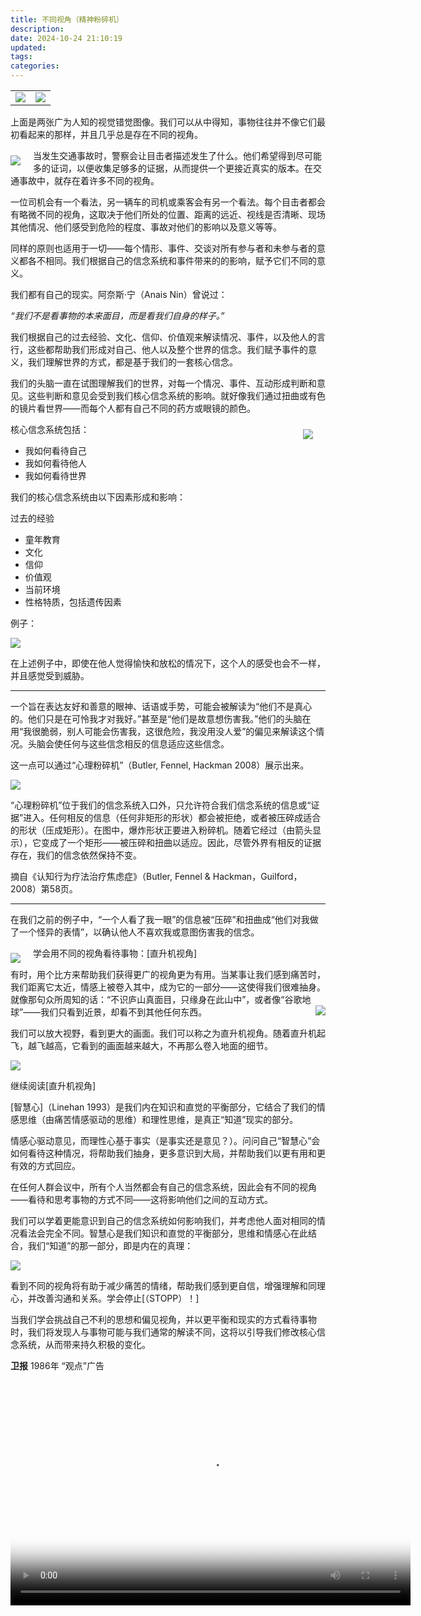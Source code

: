 ```yaml
---
title: 不同视角（精神粉碎机）
description:
date: 2024-10-24 21:10:19
updated:
tags:
categories:
---
```

<table><tr>
<td><img src=/images/getselfhelp/lines.jpg border=0></td>
<td><img src=/images/getselfhelp/perspective.jpg border=0></td>
</tr></table>

上面是两张广为人知的视觉错觉图像。我们可以从中得知，事物往往并不像它们最初看起来的那样，并且几乎总是存在不同的视角。

<img src="/images/getselfhelp/car.jpg" style="float: left; margin-right: 20px;margin-top:10px;" />当发生交通事故时，警察会让目击者描述发生了什么。他们希望得到尽可能多的证词，以便收集足够多的证据，从而提供一个更接近真实的版本。在交通事故中，就存在着许多不同的视角。

一位司机会有一个看法，另一辆车的司机或乘客会有另一个看法。每个目击者都会有略微不同的视角，这取决于他们所处的位置、距离的远近、视线是否清晰、现场其他情况、他们感受到危险的程度、事故对他们的影响以及意义等等。

同样的原则也适用于一切——每个情形、事件、交谈对所有参与者和未参与者的意义都各不相同。我们根据自己的信念系统和事件带来的的影响，赋予它们不同的意义。

我们都有自己的现实。阿奈斯·宁（Anais Nin）曾说过：

*“我们不是看事物的本来面目，而是看我们自身的样子。”*

我们根据自己的过去经验、文化、信仰、价值观来解读情况、事件，以及他人的言行，这些都帮助我们形成对自己、他人以及整个世界的信念。我们赋予事件的意义，我们理解世界的方式，都是基于我们的一套核心信念。

我们的头脑一直在试图理解我们的世界，对每一个情况、事件、互动形成判断和意见。这些判断和意见会受到我们核心信念系统的影响。就好像我们通过扭曲或有色的镜片看世界——而每个人都有自己不同的药方或眼镜的颜色。

<img src="/images/getselfhelp/beliefs.jpg" style="float: right; margin-right: 20px;margin-top:10px;" />核心信念系统包括：

 * 我如何看待自己
 * 我如何看待他人
 * 我如何看待世界

我们的核心信念系统由以下因素形成和影响：

过去的经验
 * 童年教育
 * 文化
 * 信仰
 * 价值观
 * 当前环境
 * 性格特质，包括遗传因素

例子：

<img src="/images/getselfhelp/distortedperception.jpg" />

在上述例子中，即使在他人觉得愉快和放松的情况下，这个人的感受也会不一样，并且感觉受到威胁。

---

一个旨在表达友好和善意的眼神、话语或手势，可能会被解读为“他们不是真心的。他们只是在可怜我才对我好。”甚至是“他们是故意想伤害我。”他们的头脑在用“我很脆弱，别人可能会伤害我，这很危险，我没用没人爱”的偏见来解读这个情况。头脑会使任何与这些信念相反的信息适应这些信念。

这一点可以通过“心理粉碎机”（Butler, Fennel, Hackman 2008）展示出来。

<img src="/images/getselfhelp/crusher.jpg" />

“心理粉碎机”位于我们的信念系统入口外，只允许符合我们信念系统的信息或“证据”进入。任何相反的信息（任何非矩形的形状）都会被拒绝，或者被压碎成适合的形状（压成矩形）。在图中，爆炸形状正要进入粉碎机。随着它经过（由箭头显示），它变成了一个矩形——被压碎和扭曲以适应。因此，尽管外界有相反的证据存在，我们的信念依然保持不变。

摘自《认知行为疗法治疗焦虑症》（Butler, Fennel & Hackman，Guilford，2008）第58页。

---

在我们之前的例子中，“一个人看了我一眼”的信息被“压碎”和扭曲成“他们对我做了一个怪异的表情”，以确认他人不喜欢我或意图伤害我的信念。

<img src="/images/getselfhelp/helicopter.jpg" style="float: left; margin-right: 20px;margin-top:10px;" />学会用不同的视角看待事物：[直升机视角]

有时，用个比方来帮助我们获得更广的视角更为有用。当某事让我们感到痛苦时，我们距离它太近，情感上被卷入其中，成为它的一部分——这使得我们很难抽身。就像那句众所周知的话：“不识庐山真面目，只缘身在此山中”，或者像“谷歌地球”——我们只看到近景，却看不到其他任何东西。<img src="/images/getselfhelp/earth.jpg" style="float: right; margin-eft: 20px;margin-bottom:10px;" />

我们可以放大视野，看到更大的画面。我们可以称之为直升机视角。随着直升机起飞，越飞越高，它看到的画面越来越大，不再那么卷入地面的细节。

<img src="/images/getselfhelp/helipad2.jpg" />

继续阅读[直升机视角]

[智慧心]（Linehan 1993）是我们内在知识和直觉的平衡部分，它结合了我们的情感思维（由痛苦情感驱动的思维）和理性思维，是真正“知道”现实的部分。

情感心驱动意见，而理性心基于事实（是事实还是意见？）。问问自己“智慧心”会如何看待这种情况，将帮助我们抽身，更多意识到大局，并帮助我们以更有用和更有效的方式回应。

在任何人群会议中，所有个人当然都会有自己的信念系统，因此会有不同的视角——看待和思考事物的方式不同——这将影响他们之间的互动方式。

我们可以学着更能意识到自己的信念系统如何影响我们，并考虑他人面对相同的情况看法会完全不同。智慧心是我们知识和直觉的平衡部分，思维和情感心在此结合，我们“知道”的那一部分，即是内在的真理：

<img src="/images/getselfhelp/wisemind.jpg" />

看到不同的视角将有助于减少痛苦的情绪，帮助我们感到更自信，增强理解和同理心，并改善沟通和关系。学会停止[（STOPP）！]

当我们学会挑战自己不利的思想和偏见视角，并以更平衡和现实的方式看待事物时，我们将发现人与事物可能与我们通常的解读不同，这将以引导我们修改核心信念系统，从而带来持久积极的变化。

**卫报** 1986年 “观点”广告

<video width="640" height="360" controls="controls"  poster="/images/getselfhelp/theguardianposter.jpg">
<source src="https://pub-fc357e9fb3f444e694b227ed64be66b9.r2.dev/getselfhelp/theduardian.mp4" type="video/mp4">
<track label="English-中文" kind="subtitles" srclang="en-zh" src="/images/getselfhelp/theguardian.vtt" default>
</video>